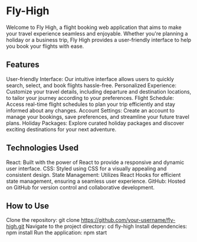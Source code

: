 # Fly-High

Welcome to Fly High, a flight booking web application that aims to make your travel experience seamless and enjoyable. Whether you're planning a holiday or a business trip, Fly High provides a user-friendly interface to help you book your flights with ease.

## Features

User-friendly Interface: Our intuitive interface allows users to quickly search, select, and book flights hassle-free.
Personalized Experience: Customize your travel details, including departure and destination locations, to tailor your journey according to your preferences.
Flight Schedule: Access real-time flight schedules to plan your trip efficiently and stay informed about any changes.
Account Settings: Create an account to manage your bookings, save preferences, and streamline your future travel plans.
Holiday Packages: Explore curated holiday packages and discover exciting destinations for your next adventure.

## Technologies Used

React: Built with the power of React to provide a responsive and dynamic user interface.
CSS: Styled using CSS for a visually appealing and consistent design.
State Management: Utilizes React Hooks for efficient state management, ensuring a seamless user experience.
GitHub: Hosted on GitHub for version control and collaborative development.

## How to Use

Clone the repository: git clone https://github.com/your-username/fly-high.git
Navigate to the project directory: cd fly-high
Install dependencies: npm install
Run the application: npm start

